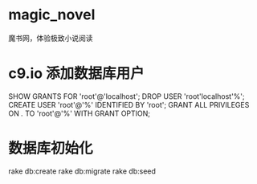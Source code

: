# magic_novel
魔书网，体验极致小说阅读


# c9.io 添加数据库用户
SHOW GRANTS FOR 'root'@'localhost';
DROP USER 'root'localhost'%';
CREATE USER 'root'@'%' IDENTIFIED BY 'root';
GRANT ALL PRIVILEGES ON *.* TO 'root'@'%' WITH GRANT OPTION;

# 数据库初始化
rake db:create
rake db:migrate
rake db:seed
